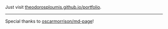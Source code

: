 Just visit [theodorosploumis.github.io/portfolio](https://theodorosploumis.github.io/portfolio).

---

Special thanks to [oscarmorrison/md-page](https://github.com/oscarmorrison/md-page)!